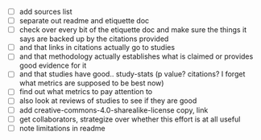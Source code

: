 - [ ] add sources list
- [ ] separate out readme and etiquette doc
- [ ] check over every bit of the etiquette doc and make sure the things it says are backed up by the citations provided
- [ ] and that links in citations actually go to studies
- [ ] and that methodology actually establishes what is claimed or provides good evidence for it
- [ ] and that studies have good.. study-stats (p value? citations? I forget what metrics are supposed to be best now)
- [ ] find out what metrics to pay attention to
- [ ] also look at reviews of studies to see if they are good
- [ ] add creative-commons-4.0-sharealike-license copy, link
- [ ] get collaborators, strategize over whether this effort is at all useful
- [ ] note limitations in readme 
